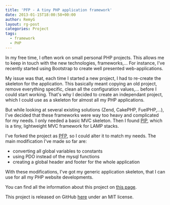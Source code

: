 ```yaml
---
title: 'PFP - A tiny PHP application framework'
date: 2013-01-15T18:00:58+00:00
author: RemyG
layout: rg-post
categories: Project
tags:
  - framework
  - PHP
---
```


In my free time, I often work on small personal PHP projects. This allows me to keep in touch with the new technologies, frameworks,... For instance, I've recently started using Bootstrap to create well presented web-applications.

My issue was that, each time I started a new project, I had to re-create the skeleton for the application. This basically meant copying an old project, remove everything specific, clean all the configuration values,... before I could start working. That's why I decided to create an independant project, which I could use as a skeleton for almost all my PHP applications.

<!--more-->

But while looking at several existing solutions (Zend, CakePHP, FuelPHP,...), I've decided that these frameworks were way too heavy and complicated for my needs. I only needed a basic MVC skeleton. Then I found [PIP](http://gilbitron.github.com/PIP/), which is a tiny, lightweight MVC framework for LAMP stacks.

I've forked the project as [PFP](https://github.com/RemyG/PFP), so I could alter it to match my needs. The main modification I've made so far are:

* converting all global variables to constants
* using PDO instead of the mysql functions
* creating a global header and footer for the whole application

With these modifications, I've got my generic application skeleton, that I can use for all my PHP website developments.

You can find all the information about this project on [this page](https://remyg.github.io/PFP/).

This project is released on GitHub [here](https://github.com/RemyG/PFP) under an MIT license.

